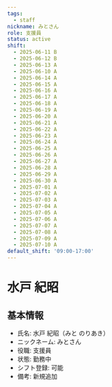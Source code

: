 ```yaml
---
tags:
  - staff
nickname: みとさん
role: 支援員
status: active
shift:
  - 2025-06-11 B
  - 2025-06-12 B
  - 2025-06-13 A
  - 2025-06-10 A
  - 2025-06-14 A
  - 2025-06-15 A
  - 2025-06-16 A
  - 2025-06-17 A
  - 2025-06-18 A
  - 2025-06-19 A
  - 2025-06-20 A
  - 2025-06-21 A
  - 2025-06-22 A
  - 2025-06-23 A
  - 2025-06-24 A
  - 2025-06-25 A
  - 2025-06-26 A
  - 2025-06-27 A
  - 2025-06-28 A
  - 2025-06-29 A
  - 2025-06-30 A
  - 2025-07-01 A
  - 2025-07-02 A
  - 2025-07-03 A
  - 2025-07-04 A
  - 2025-07-05 A
  - 2025-07-06 A
  - 2025-07-07 A
  - 2025-07-08 A
  - 2025-07-09 A
  - 2025-07-10 A
default_shift: '09:00-17:00'
---
```


# 水戸 紀昭

## 基本情報
- 氏名: 水戸 紀昭（みと のりあき）
- ニックネーム: みとさん
- 役職: 支援員
- 状態: 勤務中
- シフト登録: 可能
- 備考: 新規追加 
